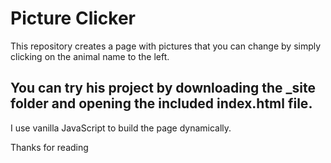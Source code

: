 # Picture Clicker

This repository creates a page with pictures that you can change by simply clicking on the animal name to the left.

## You can try his project by downloading the _site folder and opening the included index.html file.

I use vanilla JavaScript to build the page dynamically.

Thanks for reading

